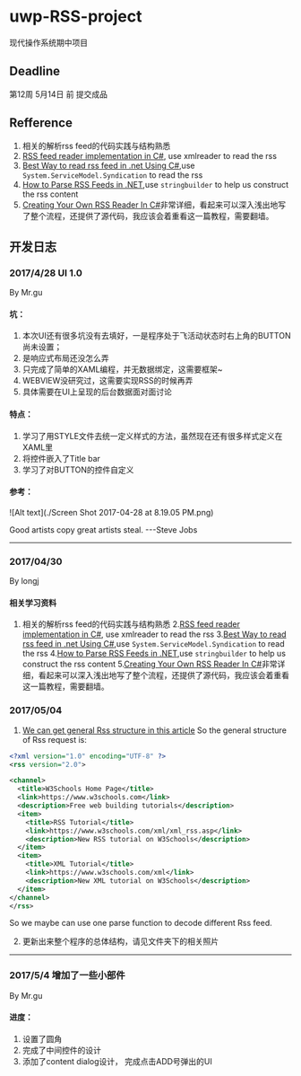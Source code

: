 # uwp-RSS-project
现代操作系统期中项目

## Deadline
第12周   5月14日 前 提交成品

## Refference
 1. 相关的解析rss feed的代码实践与结构熟悉
 2. [RSS feed reader implementation in C#](http://czetsuya-tech.blogspot.com/2011/01/rss-feed-reader-implementation-in-c.html), use xmlreader to read the rss
 3. [Best Way to read rss feed in .net Using C#](http://stackoverflow.com/questions/10399400/best-way-to-read-rss-feed-in-net-using-c-sharp),use `System.ServiceModel.Syndication` to read the rss
 4. [How to Parse RSS Feeds in .NET](https://www.codeproject.com/Articles/820669/How-to-Parse-RSS-Feeds-in-NET),use `stringbuilder` to help us construct the rss content
 5. [Creating Your Own RSS Reader In C#](http://www.dreamincode.net/forums/topic/34745-creating-your-own-rss-reader-in-c%23/)非常详细，看起来可以深入浅出地写了整个流程，还提供了源代码，我应该会着重看这一篇教程，需要翻墙。

## 开发日志
### 2017/4/28 UI 1.0 
By Mr.gu
#### 坑：
1. 本次UI还有很多坑没有去填好，一是程序处于飞活动状态时右上角的BUTTON尚未设置；
2. 是响应式布局还没怎么弄
3. 只完成了简单的XAML编程，并无数据绑定，这需要框架~
4. WEBVIEW没研究过，这需要实现RSS的时候再弄
5. 具体需要在UI上呈现的后台数据面对面讨论

#### 特点：
1. 学习了用STYLE文件去统一定义样式的方法，虽然现在还有很多样式定义在XAML里
2. 将控件嵌入了Title bar
3. 学习了对BUTTON的控件自定义

#### 参考：
![Alt text](./Screen Shot 2017-04-28 at 8.19.05 PM.png)

 Good artists copy great artists steal. 	 ---Steve Jobs

 ----
 ### 2017/04/30
 By longj
 #### 相关学习资料
 1. 相关的解析rss feed的代码实践与结构熟悉
    2.[RSS feed reader implementation in C#](http://czetsuya-tech.blogspot.com/2011/01/rss-feed-reader-implementation-in-c.html), use xmlreader to read the rss
    3.[Best Way to read rss feed in .net Using C#](http://stackoverflow.com/questions/10399400/best-way-to-read-rss-feed-in-net-using-c-sharp),use `System.ServiceModel.Syndication` to read the rss
    4.[How to Parse RSS Feeds in .NET](https://www.codeproject.com/Articles/820669/How-to-Parse-RSS-Feeds-in-NET),use `stringbuilder` to help us construct the rss content
    5.[Creating Your Own RSS Reader In C#](http://www.dreamincode.net/forums/topic/34745-creating-your-own-rss-reader-in-c%23/)非常详细，看起来可以深入浅出地写了整个流程，还提供了源代码，我应该会着重看这一篇教程，需要翻墙。

### 2017/05/04
1. [We can get general Rss structure in this article](https://www.w3schools.com/xml/xml_rss.asp)
So the general structure of Rss request is:
```xml
<?xml version="1.0" encoding="UTF-8" ?>
<rss version="2.0">

<channel>
  <title>W3Schools Home Page</title>
  <link>https://www.w3schools.com</link>
  <description>Free web building tutorials</description>
  <item>
    <title>RSS Tutorial</title>
    <link>https://www.w3schools.com/xml/xml_rss.asp</link>
    <description>New RSS tutorial on W3Schools</description>
  </item>
  <item>
    <title>XML Tutorial</title>
    <link>https://www.w3schools.com/xml</link>
    <description>New XML tutorial on W3Schools</description>
  </item>
</channel>
</rss>
```
So we maybe can use one parse function to decode different Rss feed.

2. 更新出来整个程序的总体结构，请见文件夹下的相关照片
---
### 2017/5/4  增加了一些小部件
By Mr.gu

#### 进度：
1. 设置了圆角
2. 完成了中间控件的设计
3. 添加了content dialog设计， 完成点击ADD号弹出的UI